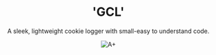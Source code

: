 <h1 align="center">
  'GCL'
</h1>
<p align="center">
  A sleek, lightweight cookie logger with small-easy to understand code.
</p>
<p align="center">
  <a style="text-decoration:none" href="https://github.com/ytsix/ghost">
    <img src="https://www.codefactor.io/repository/github/slow/nitro-sniper/badge" alt="A+" />
  </a>
</p>
